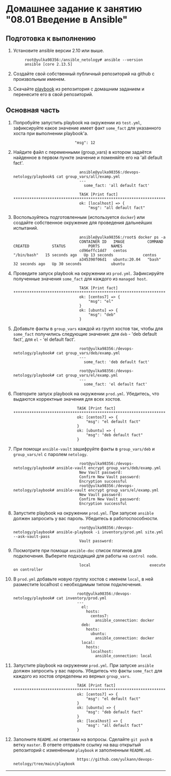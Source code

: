 # Домашнее задание к занятию "08.01 Введение в Ansible"

## Подготовка к выполнению
1. Установите ansible версии 2.10 или выше.

            root@yulka98356:/ansible_netology# ansible --version
            ansible [core 2.13.5]

3. Создайте свой собственный публичный репозиторий на github с произвольным именем.


5. Скачайте [playbook](./playbook/) из репозитория с домашним заданием и перенесите его в свой репозиторий.

## Основная часть
1. Попробуйте запустить playbook на окружении из `test.yml`, зафиксируйте какое значение имеет факт `some_fact` для указанного хоста при выполнении playbook'a.

                                  "msg": 12

2. Найдите файл с переменными (group_vars) в котором задаётся найденное в первом пункте значение и поменяйте его на 'all default fact'.

                                    ansible@yulka98356:/devops-netology/playbook$ cat group_vars/all/examp.yml
                                    ---
                                      some_fact: 'all default fact'
                                      
                                    TASK [Print fact] ***********************************************************************************************************************************************************************************************
                                    ok: [localhost] => {
                                        "msg": "all default fact"

3. Воспользуйтесь подготовленным (используется `docker`) или создайте собственное окружение для проведения дальнейших испытаний.

                                    ansible@yulka98356:/root$ docker ps -a
                                    CONTAINER ID   IMAGE          COMMAND       CREATED          STATUS          PORTS     NAMES
                                    cd96effc1dd7   centos         "/bin/bash"   15 seconds ago   Up 13 seconds             centos
                                    a345398f06d1   ubuntu:20.04   "bash"        32 seconds ago   Up 30 seconds             ubuntu

4. Проведите запуск playbook на окружении из `prod.yml`. Зафиксируйте полученные значения `some_fact` для каждого из `managed host`.

                                    TASK [Print fact] ***********************************************************************************************************************************************************************************************
                                    ok: [centos7] => {
                                        "msg": "el"
                                    }
                                    ok: [ubuntu] => {
                                        "msg": "deb"
                                    }


5. Добавьте факты в `group_vars` каждой из групп хостов так, чтобы для `some_fact` получились следующие значения: для `deb` - 'deb default fact', для `el` - 'el default fact'.

                                    root@yulka98356:/devops-netology/playbook# cat group_vars/deb/examp.yml
                                    ---
                                      some_fact: 'deb default fact'

                                    root@yulka98356:/devops-netology/playbook# cat group_vars/el/examp.yml
                                    ---
                                      some_fact: 'el default fact'

6.  Повторите запуск playbook на окружении `prod.yml`. Убедитесь, что выдаются корректные значения для всех хостов.

                                    TASK [Print fact] ***********************************************************************************************************************************************************************************************
                                    ok: [centos7] => {
                                        "msg": "el default fact"
                                    }
                                    ok: [ubuntu] => {
                                        "msg": "deb default fact"
                                    }

7. При помощи `ansible-vault` зашифруйте факты в `group_vars/deb` и `group_vars/el` с паролем `netology`.

                                    root@yulka98356:/devops-netology/playbook# ansible-vault encrypt group_vars/deb/examp.yml
                                    New Vault password:
                                    Confirm New Vault password:
                                    Encryption successful
                                    root@yulka98356:/devops-netology/playbook# ansible-vault encrypt group_vars/el/examp.yml
                                    New Vault password:
                                    Confirm New Vault password:
                                    Encryption successful

8. Запустите playbook на окружении `prod.yml`. При запуске `ansible` должен запросить у вас пароль. Убедитесь в работоспособности.

                                    root@yulka98356:/devops-netology/playbook# ansible-playbook -i inventory/prod.yml site.yml --ask-vault-pass
                                    Vault password:

9. Посмотрите при помощи `ansible-doc` список плагинов для подключения. Выберите подходящий для работы на `control node`.

                                    local                          execute on controller

10. В `prod.yml` добавьте новую группу хостов с именем  `local`, в ней разместите localhost с необходимым типом подключения.


                                    root@yulka98356:/devops-netology/playbook# cat inventory/prod.yml
                                    ---
                                      el:
                                        hosts:
                                          centos7:
                                            ansible_connection: docker
                                      deb:
                                        hosts:
                                          ubuntu:
                                            ansible_connection: docker
                                      local:
                                        hosts:
                                          localhost:
                                            ansible_connection: local
        
11. Запустите playbook на окружении `prod.yml`. При запуске `ansible` должен запросить у вас пароль. Убедитесь что факты `some_fact` для каждого из хостов определены из верных `group_vars`.

                                    TASK [Print fact] ***********************************************************************************************************************************************************************************************
                                    ok: [centos7] => {
                                        "msg": "el default fact"
                                    }
                                    ok: [ubuntu] => {
                                        "msg": "deb default fact"
                                    }
                                    ok: [localhost] => {
                                        "msg": "all default fact"
                                    }

12. Заполните `README.md` ответами на вопросы. Сделайте `git push` в ветку `master`. В ответе отправьте ссылку на ваш открытый репозиторий с изменённым `playbook` и заполненным `README.md`.

                                    https://github.com/yulkann/devops-netology/tree/main/playbook

---
